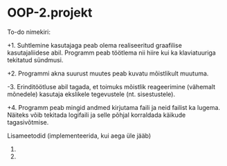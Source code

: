 # OOP-2.projekt

To-do nimekiri:

+1. Suhtlemine kasutajaga peab olema realiseeritud graafilise kasutajaliidese abil. Programm peab töötlema nii hiire kui ka klaviatuuriga      tekitatud sündmusi.
   
+2. Programmi akna suurust muutes peab kuvatu mõistlikult muutuma.

-3. Erinditöötluse abil tagada, et toimuks mõistlik reageerimine (vähemalt mõnedele) kasutaja ekslikele tegevustele (nt. sisestustele).
   
+4. Programm peab mingid andmed kirjutama faili ja neid failist ka lugema. Näiteks võib tekitada logifaili ja selle põhjal korraldada          käikude tagasivõtmise.

Lisameetodid (implementeerida, kui aega üle jääb)

1. 
   
2. 
